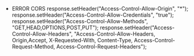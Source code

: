 
* ERROR CORS
response.setHeader("Access-Control-Allow-Origin", "*");
response.setHeader("Access-Control-Allow-Credentials", "true");
response.setHeader("Access-Control-Allow-Methods", "GET,HEAD,OPTIONS,POST,PUT");
response.setHeader("Access-Control-Allow-Headers", "Access-Control-Allow-Headers, Origin,Accept, X-Requested-With, Content-Type, Access-Control-Request-Method, Access-Control-Request-Headers");
